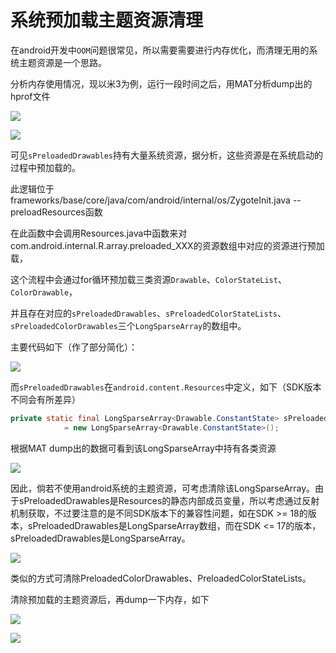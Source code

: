 系统预加载主题资源清理
========================================
在android开发中`OOM`问题很常见，所以需要需要进行内存优化，而清理无用的系统主题资源是一个思路。

分析内存使用情况，现以米3为例，运行一段时间之后，用MAT分析dump出的hprof文件

![](https://github.com/dingjikerbo/blog/raw/master/images/1_1.jpg)

![](https://github.com/dingjikerbo/blog/raw/master/images/1_2.jpg)

可见`sPreloadedDrawables`持有大量系统资源，据分析，这些资源是在系统启动的过程中预加载的。　　 

此逻辑位于frameworks/base/core/java/com/android/internal/os/ZygoteInit.java -- preloadResources函数

在此函数中会调用Resources.java中函数来对com.android.internal.R.array.preloaded_XXX的资源数组中对应的资源进行预加载，

这个流程中会通过for循环预加载三类资源`Drawable`、`ColorStateList`、`ColorDrawable`，

并且存在对应的`sPreloadedDrawables`、`sPreloadedColorStateLists`、`sPreloadedColorDrawables`三个`LongSparseArray`的数组中。

主要代码如下（作了部分简化）：

![](https://github.com/dingjikerbo/blog/raw/master/images/1_3.jpg)

而`sPreloadedDrawables`在`android.content.Resources`中定义，如下（SDK版本不同会有所差异）

```Java
private static final LongSparseArray<Drawable.ConstantState> sPreloadedDrawables
            = new LongSparseArray<Drawable.ConstantState>();
```

根据MAT dump出的数据可看到该LongSparseArray中持有各类资源


![](https://github.com/dingjikerbo/blog/raw/master/images/1_4.jpg)

因此，倘若不使用android系统的主题资源，可考虑清除该LongSparseArray。由于sPreloadedDrawables是Resources的静态内部成员变量，所以考虑通过反射机制获取，不过要注意的是不同SDK版本下的兼容性问题，如在SDK >= 18的版本，sPreloadedDrawables是LongSparseArray数组，而在SDK <= 17的版本，sPreloadedDrawables是LongSparseArray。

![](https://github.com/dingjikerbo/blog/raw/master/images/1_5.jpg)

类似的方式可清除PreloadedColorDrawables、PreloadedColorStateLists。

清除预加载的主题资源后，再dump一下内存，如下

![](https://github.com/dingjikerbo/blog/raw/master/images/1_6.jpg)

![](https://github.com/dingjikerbo/blog/raw/master/images/1_7.jpg)






